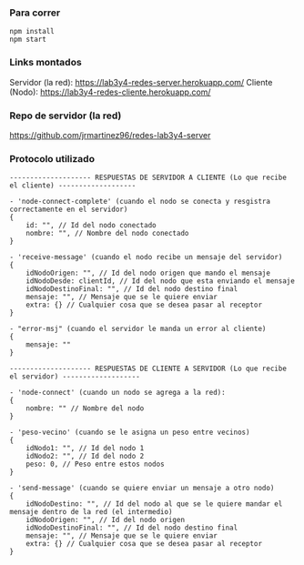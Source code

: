 ### Para correr
```
npm install
npm start
```

### Links montados
Servidor (la red): https://lab3y4-redes-server.herokuapp.com/
Cliente (Nodo): https://lab3y4-redes-cliente.herokuapp.com/

### Repo de servidor (la red)
https://github.com/jrmartinez96/redes-lab3y4-server


### Protocolo utilizado
```
-------------------- RESPUESTAS DE SERVIDOR A CLIENTE (Lo que recibe el cliente) -------------------

- 'node-connect-complete' (cuando el nodo se conecta y resgistra correctamente en el servidor)
{
    id: "", // Id del nodo conectado
    nombre: "", // Nombre del nodo conectado
}

- 'receive-message' (cuando el nodo recibe un mensaje del servidor)
{
    idNodoOrigen: "", // Id del nodo origen que mando el mensaje
    idNodoDesde: clientId, // Id del nodo que esta enviando el mensaje
    idNodoDestinoFinal: "", // Id del nodo destino final
    mensaje: "", // Mensaje que se le quiere enviar
    extra: {} // Cualquier cosa que se desea pasar al receptor
}

- "error-msj" (cuando el servidor le manda un error al cliente)
{
    mensaje: ""
}

-------------------- RESPUESTAS DE CLIENTE A SERVIDOR (Lo que recibe el servidor) -------------------

- 'node-connect' (cuando un nodo se agrega a la red):
{
    nombre: "" // Nombre del nodo
}

- 'peso-vecino' (cuando se le asigna un peso entre vecinos)
{
    idNodo1: "", // Id del nodo 1
    idNodo2: "", // Id del nodo 2
    peso: 0, // Peso entre estos nodos
}

- 'send-message' (cuando se quiere enviar un mensaje a otro nodo)
{
    idNodoDestino: "", // Id del nodo al que se le quiere mandar el mensaje dentro de la red (el intermedio)
    idNodoOrigen: "", // Id del nodo origen
    idNodoDestinoFinal: "", // Id del nodo destino final
    mensaje: "", // Mensaje que se le quiere enviar
    extra: {} // Cualquier cosa que se desea pasar al receptor
}
```